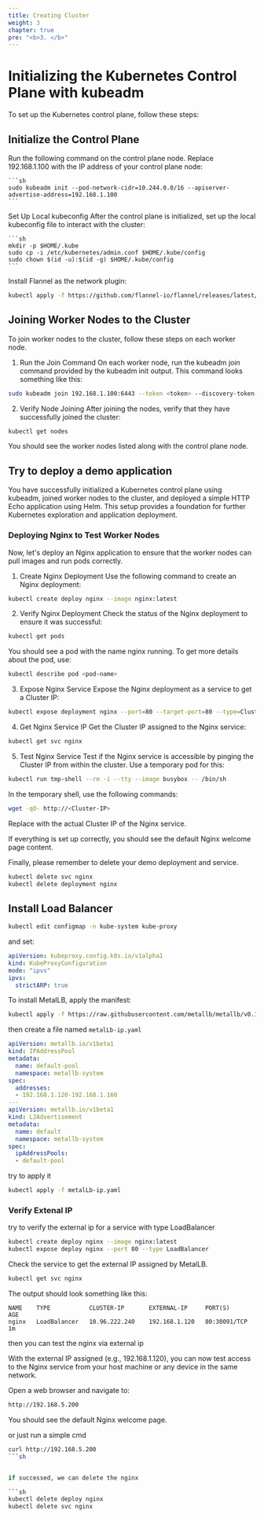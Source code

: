 ```yaml
---
title: Creating Cluster
weight: 3
chapter: true
pre: "<b>3. </b>"
---
```


# Initializing the Kubernetes Control Plane with kubeadm
To set up the Kubernetes control plane, follow these steps:

## Initialize the Control Plane
Run the following command on the control plane node. Replace 192.168.1.100 with the IP address of your control plane node:

    ```sh
    sudo kubeadm init --pod-network-cidr=10.244.0.0/16 --apiserver-advertise-address=192.168.1.100
    ```


Set Up Local kubeconfig
After the control plane is initialized, set up the local kubeconfig file to interact with the cluster:

    ```sh
    mkdir -p $HOME/.kube
    sudo cp -i /etc/kubernetes/admin.conf $HOME/.kube/config
    sudo chown $(id -u):$(id -g) $HOME/.kube/config
    ```

Install Flannel as the network plugin:

```sh
kubectl apply -f https://github.com/flannel-io/flannel/releases/latest/download/kube-flannel.yml
```

## Joining Worker Nodes to the Cluster
To join worker nodes to the cluster, follow these steps on each worker node.

1. Run the Join Command
On each worker node, run the kubeadm join command provided by the kubeadm init output. This command looks something like this:

```sh
sudo kubeadm join 192.168.1.100:6443 --token <token> --discovery-token-ca-cert-hash sha256:<hash>
```

2. Verify Node Joining
After joining the nodes, verify that they have successfully joined the cluster:

```sh
kubectl get nodes
```

You should see the worker nodes listed along with the control plane node.

## Try to deploy a demo application

You have successfully initialized a Kubernetes control plane using kubeadm, joined worker nodes to the cluster, and deployed a simple HTTP Echo application using Helm. This setup provides a foundation for further Kubernetes exploration and application deployment.


### Deploying Nginx to Test Worker Nodes
Now, let's deploy an Nginx application to ensure that the worker nodes can pull images and run pods correctly.

1. Create Nginx Deployment
Use the following command to create an Nginx deployment:

```sh
kubectl create deploy nginx --image nginx:latest
```

2. Verify Nginx Deployment
Check the status of the Nginx deployment to ensure it was successful:

```sh
kubectl get pods
```
You should see a pod with the name nginx running. To get more details about the pod, use:

```sh
kubectl describe pod <pod-name>
```

3. Expose Nginx Service
Expose the Nginx deployment as a service to get a Cluster IP:

```sh
kubectl expose deployment nginx --port=80 --target-port=80 --type=ClusterIP
```

4. Get Nginx Service IP
Get the Cluster IP assigned to the Nginx service:

```sh
kubectl get svc nginx
```

5. Test Nginx Service
Test if the Nginx service is accessible by pinging the Cluster IP from within the cluster. Use a temporary pod for this:

```sh
kubectl run tmp-shell --rm -i --tty --image busybox -- /bin/sh
```

In the temporary shell, use the following commands:

```sh
wget -qO- http://<Cluster-IP>
```

Replace <Cluster-IP> with the actual Cluster IP of the Nginx service.

If everything is set up correctly, you should see the default Nginx welcome page content.

Finally, please remember to delete your demo deployment and service.

```sh
kubectl delete svc nginx
kubectl delete deployment nginx
```

## Install Load Balancer 

```sh
kubectl edit configmap -n kube-system kube-proxy
```

and set:

```yaml
apiVersion: kubeproxy.config.k8s.io/v1alpha1
kind: KubeProxyConfiguration
mode: "ipvs"
ipvs:
  strictARP: true
```

To install MetalLB, apply the manifest:

```sh
kubectl apply -f https://raw.githubusercontent.com/metallb/metallb/v0.14.5/config/manifests/metallb-native.yaml
```

then create a file named `metalLb-ip.yaml`

```yaml
apiVersion: metallb.io/v1beta1
kind: IPAddressPool
metadata:
  name: default-pool
  namespace: metallb-system
spec:
  addresses:
  - 192.168.1.120-192.168.1.160
---
apiVersion: metallb.io/v1beta1
kind: L2Advertisement
metadata:
  name: default
  namespace: metallb-system
spec:
  ipAddressPools:
  - default-pool
```

try to apply it

```sh
kubectl apply -f metalLb-ip.yaml
```

### Verify Extenal IP
try to verify the external ip for a service with type LoadBalancer

```sh
kubectl create deploy nginx --image nginx:latest
kubectl expose deploy nginx --port 80 --type LoadBalancer
```

Check the service to get the external IP assigned by MetalLB.
```sh
kubectl get svc nginx
```

The output should look something like this:
```
NAME    TYPE           CLUSTER-IP       EXTERNAL-IP     PORT(S)        AGE
nginx   LoadBalancer   10.96.222.240    192.168.1.120   80:30091/TCP   1m
```
then you can test the nginx via external ip


With the external IP assigned (e.g., 192.168.1.120), you can now test access to the Nginx service from your host machine or any device in the same network.

Open a web browser and navigate to: 

```sh
http://192.168.5.200
```

You should see the default Nginx welcome page.

or just run a simple cmd

```sh
curl http://192.168.5.200
```sh


if successed, we can delete the nginx

```sh
kubectl delete deploy nginx
kubectl delete svc nginx
```